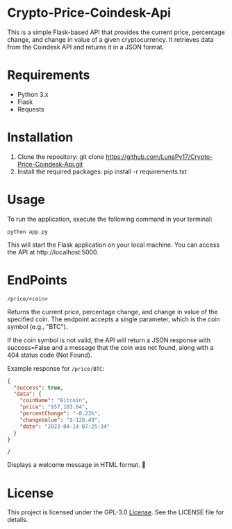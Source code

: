 Crypto-Price-Coindesk-Api
=======


This is a simple Flask-based API that provides the current price, percentage change, and change in value of a given cryptocurrency. It retrieves data from the Coindesk API and returns it in a JSON format.

# Requirements

* Python 3.x
* Flask
* Requests

# Installation

1. Clone the repository: git clone https://github.com/LunaPy17/Crypto-Price-Coindesk-Api.git
2. Install the required packages: pip install -r requirements.txt

# Usage

To run the application, execute the following command in your terminal:

```
python app.py
```

This will start the Flask application on your local machine. You can access the API at http://localhost:5000.

# EndPoints

`/price/<coin>`

Returns the current price, percentage change, and change in value of the specified coin. The endpoint accepts a single parameter, which is the coin symbol (e.g., "BTC").

If the coin symbol is not valid, the API will return a JSON response with success=False and a message that the coin was not found, along with a 404 status code (Not Found).

Example response for `/price/BTC`:

```json
{
  "success": true,
  "data": {
    "coinName": "Bitcoin",
    "price": "$57,103.04",
    "percentChange": "-0.23%",
    "changeValue": "$-128.49",
    "date": "2023-04-14 07:25:34"
  }
}
```

`/`

Displays a welcome message in HTML format. 🌹

# License

This project is licensed under the GPL-3.0 [License](https://github.com/LunaPy17/Crypto-Price-Coindesk-Api/blob/main/LICENSE). See the LICENSE file for details.
